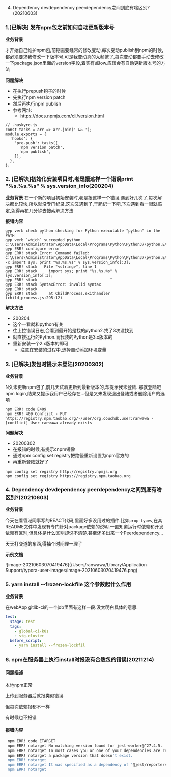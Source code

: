 4. Dependency devdependency peerdependency之间到底有啥区别?(20210603)

### 1.[已解决] 发布npm包之前如何自动更新版本号

**业务背景**

才开始自己维护npm包,前期需要经常的修改变动,每次变动publish到npm的时候,都必须要求我修改一下版本号,可是我变动真的太频繁了,每次变动都要手动去修改一下package.json里面的version字段,着实有点low.应该会有自动更新版本号的方法

**问题解决**
- 在执行prepush钩子的时候
- 先执行npm version patch
- 然后再执行npm publish
- 参考网址:
  - https://docs.npmjs.com/cli/version.html
```
// .huskyrc.js
const tasks = arr => arr.join(' && ');
module.exports = {
  'hooks': {
    'pre-push': tasks([
      'npm version patch',
      'npm publish',
    ]),
  },
};
```

### 2. [已解决]初始化安装项目时,老是报这样一个错误print "%s.%s.%s" % sys.version_info(200204)

**业务背景**
在一个新的项目初始安装时,老是报这样一个错误,遇到好几次了,每次解决都比较快,所以就没专门纪录,这次又遇到了,干脆记一下吧,下次遇到看一眼就搞定,免得再花几分钟去搜索解决方法

**报错内容**

```
gyp verb check python checking for Python executable "python" in the PATH
gyp verb `which` succeeded python C:\Users\Administrator\AppData\Local\Programs\Python\Python37\python.EXE
gyp ERR! configure error
gyp ERR! stack Error: Command failed: C:\Users\Administrator\AppData\Local\Programs\Python\Python37\python.EXE -c import sys; print "%s.%s.%s" % sys.version_info[:3];
gyp ERR! stack   File "<string>", line 1
gyp ERR! stack     import sys; print "%s.%s.%s" % sys.version_info[:3];
gyp ERR! stack                                ^
gyp ERR! stack SyntaxError: invalid syntax
gyp ERR! stack
gyp ERR! stack     at ChildProcess.exithandler (child_process.js:295:12)

```

**解决方法**
- 200204
- 这个一看就和python有关
- 往上拉错误日志,会看到最开始是找的python2.找了3次没找到
- 就直接运行的Python.而我装的Python是3.x版本的
- 重新安装一个2.x版本的即可
  - 注意在安装的过程中,选择自动添加环境变量

### 3. [已解决]发包时提示未登陆(20200302)

**业务背景**

N久未更新npm包了,前几天试着更新到最新版本的,却提示我未登陆..那就登陆吧npm login,结果又提示我用户已经存在...但是又未发现退出登陆或者删除用户的选项
```
npm ERR! code E409
npm ERR! 409 Conflict - PUT https://registry.npm.taobao.org/-/user/org.couchdb.user:ranwawa - [conflict] User ranwawa already exists
```

**问题解决**
- 20200302
- 在报错的时候,有提示cnpm镜像
- 通过npm config set registry把路径重新设置为npm官方的
- 再重新登陆就好了

```
npm config set registry http://registry.npmjs.org
npm config set registry https://registry.npm.taobao.org
```

### 4. Dependency devdependency peerdependency之间到底有啥区别?(20210603)

**业务背景**

今天在看香港同事写的REACT代码,里面好多没用过的插件.比如`prop-types`,在其README文件中发现有专门针对package依赖的说明.一直知道运行时依赖和开发依赖有区别,但具体是什么区别却说不清楚.甚至还多出来一个Peerdependency...

天天打交道的东西,得抽个时间理一理了

**示例文档**

![image-20210603070419476](/Users/ranwawa/Library/Application Support/typora-user-images/image-20210603070419476.png)

### 5. yarn install --frozen-lockfile 这个参数起什么作用

**业务背景**

在webApp gitlib-ci的一个job里面有这样一段.没太明白具体的意思.

```yaml
test:
  stage: test
  tags:
    - global-ci-k8s
    - stg-cluster
  before_script:
    - yarn install --frozen-lockfil
```



### 6. npm在服务器上执行install时报没有合适包的错误(20211214)

#### 问题描述

本地npm正常

上传到服务器后就报类似错误

但每次依赖报都不一样

有时候也不报错

#### 报错内容

```bash
 npm ERR! code ETARGET
 npm ERR! notarget No matching version found for jest-worker@^27.4.5.
 npm ERR! notarget In most cases you or one of your dependencies are requesting
 npm ERR! notarget a package version that doesn't exist.
 npm ERR! notarget 
 npm ERR! notarget It was specified as a dependency of '@jest/reporters'
 npm ERR! notarget 
```

